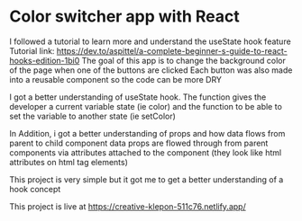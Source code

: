 # Color switcher app with React
I followed a tutorial to learn more and understand the useState hook feature
Tutorial link: https://dev.to/aspittel/a-complete-beginner-s-guide-to-react-hooks-edition-1bi0
The goal of this app is to change the background color of the page when one of the buttons are clicked
Each button was also made into a reusable component so the code can be more DRY

I got a better understanding of useState hook. The function gives the developer a current variable state (ie color) and
the function to be able to set the variable to another state (ie setColor)

In Addition, i got a better understanding of props and how data flows from parent to child component
data props are flowed through from parent components via attributes attached to the component 
(they look like html attributes on html tag elements) 

This project is very simple but it got me to get a better understanding of a hook concept

This project is live at https://creative-klepon-511c76.netlify.app/